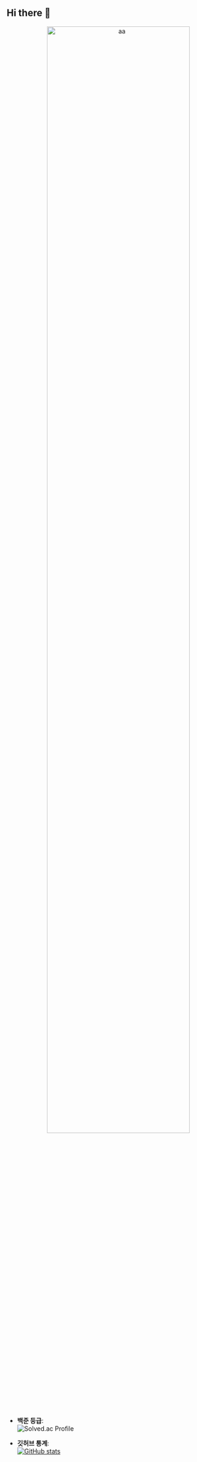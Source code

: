 ## Hi there 👋

<!-- 피스피스~! -->
<p align="center">
  <img src="https://nas.battlepage.com/upload/2022/0721/210209179de4986ed81b71803684fc800444cca8.gif" alt="aa" width="80%">
</p>

- **백준 등급**:  
  ![Solved.ac Profile](https://mazassumnida.wtf/api/v2/generate_badge?boj=jhb9904)

- **깃허브 통계**:  
  [![GitHub stats](https://github-readme-stats.vercel.app/api?username=onestar99&show_icons=true)](https://github.com/anuraghazra/github-readme-stats)  

